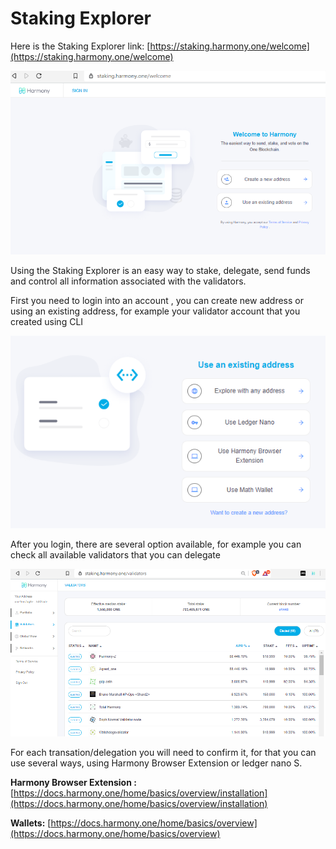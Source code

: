 # Staking Explorer

Here is the Staking Explorer link:  [https://staking.harmony.one/welcome](https://staking.harmony.one/welcome)

![](../.gitbook/assets/image%20%28114%29.png)

Using the Staking Explorer is an easy way to stake, delegate, send funds and control all information associated with the validators.

First you need to login into an account , you can create new address or using an existing address, for example your validator account that you created using CLI

![](../.gitbook/assets/image%20%2862%29.png)

After you login, there are several option available, for example you can check all available validators that you can delegate

![](../.gitbook/assets/image%20%2881%29.png)

For each transation/delegation you will need to confirm it, for that you can use several ways, using Harmony Browser Extension or ledger nano S.

**Harmony Browser Extension :** [https://docs.harmony.one/home/basics/overview/installation](https://docs.harmony.one/home/basics/overview/installation)

**Wallets:** [https://docs.harmony.one/home/basics/overview](https://docs.harmony.one/home/basics/overview)

